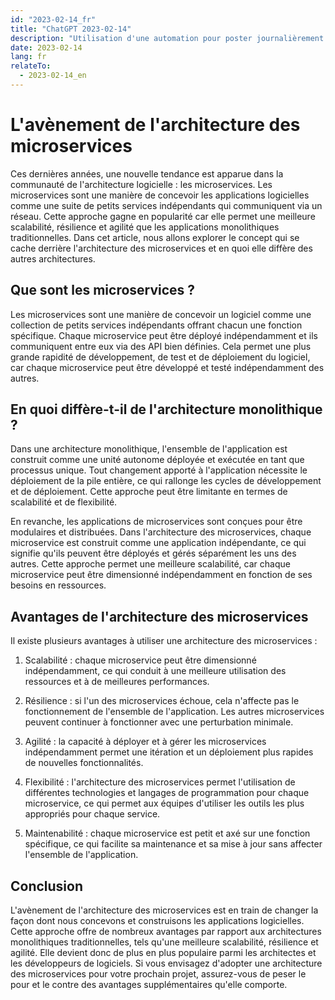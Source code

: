 ```yaml
---
id: "2023-02-14_fr"
title: "ChatGPT 2023-02-14"
description: "Utilisation d'une automation pour poster journalièrement un article d'architecture logiciel, voici le sujet du 2023-02-14"
date: 2023-02-14
lang: fr
relateTo:
  - 2023-02-14_en
---
```


# L'avènement de l'architecture des microservices

Ces dernières années, une nouvelle tendance est apparue dans la communauté de l'architecture logicielle : les microservices. Les microservices sont une manière de concevoir les applications logicielles comme une suite de petits services indépendants qui communiquent via un réseau. Cette approche gagne en popularité car elle permet une meilleure scalabilité, résilience et agilité que les applications monolithiques traditionnelles. Dans cet article, nous allons explorer le concept qui se cache derrière l'architecture des microservices et en quoi elle diffère des autres architectures.

## Que sont les microservices ?

Les microservices sont une manière de concevoir un logiciel comme une collection de petits services indépendants offrant chacun une fonction spécifique. Chaque microservice peut être déployé indépendamment et ils communiquent entre eux via des API bien définies. Cela permet une plus grande rapidité de développement, de test et de déploiement du logiciel, car chaque microservice peut être développé et testé indépendamment des autres.

## En quoi diffère-t-il de l'architecture monolithique ?

Dans une architecture monolithique, l'ensemble de l'application est construit comme une unité autonome déployée et exécutée en tant que processus unique. Tout changement apporté à l'application nécessite le déploiement de la pile entière, ce qui rallonge les cycles de développement et de déploiement. Cette approche peut être limitante en termes de scalabilité et de flexibilité.

En revanche, les applications de microservices sont conçues pour être modulaires et distribuées. Dans l'architecture des microservices, chaque microservice est construit comme une application indépendante, ce qui signifie qu'ils peuvent être déployés et gérés séparément les uns des autres. Cette approche permet une meilleure scalabilité, car chaque microservice peut être dimensionné indépendamment en fonction de ses besoins en ressources.

## Avantages de l'architecture des microservices

Il existe plusieurs avantages à utiliser une architecture des microservices :

1. Scalabilité : chaque microservice peut être dimensionné indépendamment, ce qui conduit à une meilleure utilisation des ressources et à de meilleures performances.

2. Résilience : si l'un des microservices échoue, cela n'affecte pas le fonctionnement de l'ensemble de l'application. Les autres microservices peuvent continuer à fonctionner avec une perturbation minimale.

3. Agilité : la capacité à déployer et à gérer les microservices indépendamment permet une itération et un déploiement plus rapides de nouvelles fonctionnalités.

4. Flexibilité : l'architecture des microservices permet l'utilisation de différentes technologies et langages de programmation pour chaque microservice, ce qui permet aux équipes d'utiliser les outils les plus appropriés pour chaque service.

5. Maintenabilité : chaque microservice est petit et axé sur une fonction spécifique, ce qui facilite sa maintenance et sa mise à jour sans affecter l'ensemble de l'application.

## Conclusion

L'avènement de l'architecture des microservices est en train de changer la façon dont nous concevons et construisons les applications logicielles. Cette approche offre de nombreux avantages par rapport aux architectures monolithiques traditionnelles, tels qu'une meilleure scalabilité, résilience et agilité. Elle devient donc de plus en plus populaire parmi les architectes et les développeurs de logiciels. Si vous envisagez d'adopter une architecture des microservices pour votre prochain projet, assurez-vous de peser le pour et le contre des avantages supplémentaires qu'elle comporte.